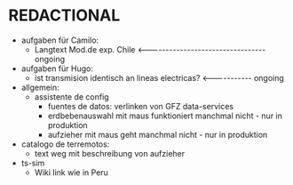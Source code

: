# REDACTIONAL

- aufgaben für Camilo:
  - Langtext Mod.de exp. Chile <--------------------------------- ongoing
- aufgaben für Hugo:
  - ist transmision identisch an lineas electricas? <----------- ongoing
- allgemein:
  - assistente de config
    - fuentes de datos: verlinken von GFZ data-services
    - erdbebenauswahl mit maus funktioniert manchmal nicht - nur in produktion
    - aufzieher mit maus geht manchmal nicht - nur in produktion
- catalogo de terremotos:
  - text weg mit beschreibung von aufzieher
- ts-sim
  - Wiki link wie in Peru
